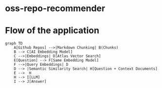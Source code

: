 # oss-repo-recommender


# Flow of the application

```mermaid
graph TD
    A[Github Repos] -->|Markdown Chunking| B(Chunks)
    B --> C[AI Embedding Model]
    C -->|Embeddings| D[Atlas Vector Search]
    E[Question] --> F[Same Embedding Model]
    F -->|Query Embeddings| D
    D --> |Semantic Similarity Search| H[Question + Context Documents]
    E -->  H
    H --> I[LLM]
    I --> J[Answer]
```
